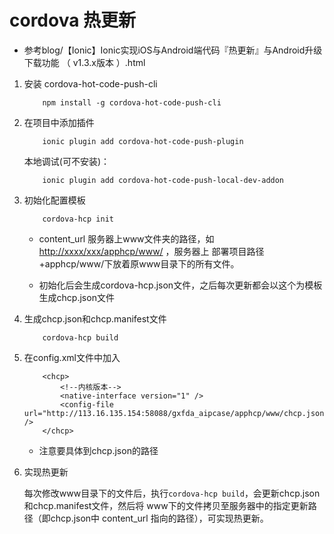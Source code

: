 # cordova 热更新

- 参考blog/【Ionic】Ionic实现iOS与Android端代码『热更新』与Android升级下载功能 （ v1.3.x版本 ）.html

1. 安装 cordova-hot-code-push-cli

    ```
        npm install -g cordova-hot-code-push-cli
    ```

2. 在项目中添加插件

    ```
        ionic plugin add cordova-hot-code-push-plugin
    ```

    本地调试(可不安装)：
    ```
        ionic plugin add cordova-hot-code-push-local-dev-addon
    ```

3. 初始化配置模板

    ```
        cordova-hcp init
    ```

    - content_url 服务器上www文件夹的路径，如<http://xxxx/xxx/apphcp/www/> ，服务器上 部署项目路径+apphcp/www/下放着原www目录下的所有文件。

    - 初始化后会生成cordova-hcp.json文件，之后每次更新都会以这个为模板生成chcp.json文件

4. 生成chcp.json和chcp.manifest文件

    ```
        cordova-hcp build
    ```

5. 在config.xml文件中加入

    ```
        <chcp>
            <!--内核版本-->
            <native-interface version="1" />
            <config-file url="http://113.16.135.154:58088/gxfda_aipcase/apphcp/www/chcp.json" />
        </chcp>
    ```

    - 注意要具体到chcp.json的路径

6. 实现热更新

    每次修改www目录下的文件后，执行`cordova-hcp build`，会更新chcp.json和chcp.manifest文件，然后将 www下的文件拷贝至服务器中的指定更新路径（即chcp.json中 content_url 指向的路径），可实现热更新。




